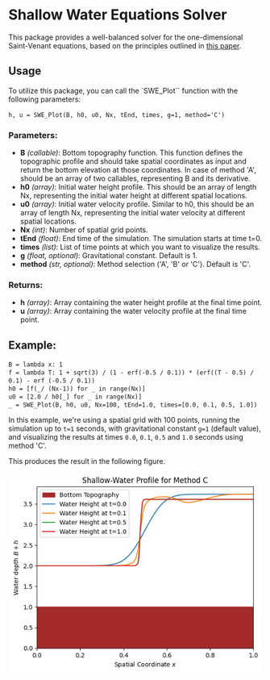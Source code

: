 # Shallow Water Equations Solver

This package provides a well-balanced solver for the one-dimensional Saint-Venant equations, based on the principles outlined in [this paper](XXX).

## Usage

To utilize this package, you can call the `SWE_Plot`` function with the following parameters:

```
h, u = SWE_Plot(B, h0, u0, Nx, tEnd, times, g=1, method='C')
```
### Parameters:
* **B** _(callable)_: Bottom topography function. This function defines the topographic profile and should take spatial coordinates as input and return the bottom elevation at those coordinates. In case of method 'A', should be an array of two callables, representing B and its derivative.
* **h0** _(array)_: Initial water height profile. This should be an array of length Nx, representing the initial water height at different spatial locations.
* **u0** _(array)_: Initial water velocity profile. Similar to h0, this should be an array of length Nx, representing the initial water velocity at different spatial locations.
* **Nx** _(int)_: Number of spatial grid points.
* **tEnd** _(float)_: End time of the simulation. The simulation starts at time t=0.
* **times** _(list)_: List of time points at which you want to visualize the results.
* **g** _(float, optional)_: Gravitational constant. Default is 1.
* **method** _(str, optional)_: Method selection ('A', 'B' or 'C'). Default is 'C'.

### Returns:
* **h** _(array)_: Array containing the water height profile at the final time point.
* **u** _(array)_: Array containing the water velocity profile at the final time point.

## Example:

```
B = lambda x: 1
f = lambda T: 1 + sqrt(3) / (1 - erf(-0.5 / 0.1)) * (erf((T - 0.5) / 0.1) - erf (-0.5 / 0.1))
h0 = [f(_/ (Nx-1)) for _ in range(Nx)]
u0 = [2.0 / h0[_] for _ in range(Nx)]
_ = SWE_Plot(B, h0, u0, Nx=100, tEnd=1.0, times=[0.0, 0.1, 0.5, 1.0])
```

In this example, we're using a spatial grid with 100 points, running the simulation up to `t=1` seconds, with gravitational constant `g=1` (default value), and visualizing the results at times `0.0`, `0.1`, `0.5` and `1.0` seconds using method 'C'.

This produces the result in the following figure.

<img src="./fig.png" style="display: block; margin-left: auto; margin-right: auto;"/>